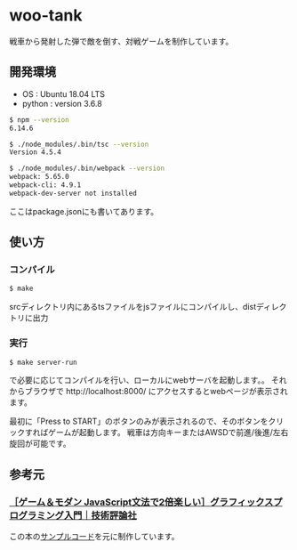 # woo-tank
戦車から発射した弾で敵を倒す、対戦ゲームを制作しています。

## 開発環境
- OS : Ubuntu 18.04 LTS
- python : version 3.6.8

```bash
$ npm --version
6.14.6

$ ./node_modules/.bin/tsc --version
Version 4.5.4

$ ./node_modules/.bin/webpack --version
webpack: 5.65.0
webpack-cli: 4.9.1
webpack-dev-server not installed
```
ここはpackage.jsonにも書いてあります。

## 使い方

### コンパイル
```bash
$ make
```
srcディレクトリ内にあるtsファイルをjsファイルにコンパイルし、distディレクトリに出力

### 実行
```bash
$ make server-run
```
で必要に応じてコンパイルを行い、ローカルにwebサーバを起動します。。
それからブラウザで http://localhost:8000/ にアクセスするとwebページが表示されます。

最初に「Press to START」のボタンのみが表示されるので、そのボタンをクリックすればゲームが起動します。
戦車は方向キーまたはAWSDで前進/後進/左右旋回が可能です。

## 参考元

### [［ゲーム＆モダン JavaScript文法で2倍楽しい］グラフィックスプログラミング入門｜技術評論社](https://gihyo.jp/book/2020/978-4-297-11085-7)
この本の[サンプルコード](https://github.com/doxas/graphics-programming-book)を元に制作しています。